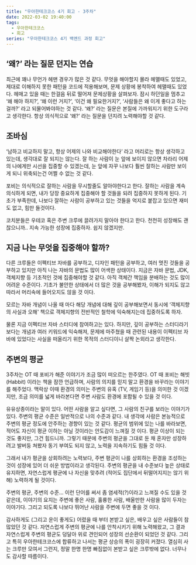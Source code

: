 ```yaml
---
title: "우아한테크코스 4기 회고 - 3주차"
date: 2022-03-02 19:40:00
tags:
  - 우아한테크코스
  - 회고
series: "우아한테크코스 4기 백엔드 과정 회고"
---
```


## ‘왜?’ 라는 질문 던지는 연습

최근에 꽤나 무언가 헤맨 경우가 많은 것 같다. 무엇을 해야할지 몰라 헤맬때도 있었고, 제대로 이해하지 못한 패턴을 코드에 적용해보며, 문제 상황에 봉착하여 헤맬때도 있었다. 헤매고 있을 때는 한걸음 뒤로 떨어져 문제상황을 살펴보자. 잠시 하던일을 멈추고 ‘왜 해야 하지?’, ‘왜 이런 거지?’, ‘이건 왜 필요한거지?’, ‘사람들은 왜 이게 좋다고 하는걸까?’ 라고 되물어봐야하는 것 같다. ‘왜?’ 라는 질문은 본질에 가까워지기 위한 도구라고 생각한다. 항상 의식적으로 ‘왜?’ 라는 질문을 던지려 노력해야할 것 같다.

## 조바심

‘남하고 비교하지 말고, 항상 어제의 나와 비교해야한다’ 라고 머리로는 항상 생각하고 있는데, 생각대로 잘 되지는 않는다. 잘 하는 사람이 눈 앞에 보이지 않으면 차라리 어제의 나에게만 시선을 집중할 수 있겠는데, 눈 앞에 자꾸 나보다 훨씬 잘하는 사람만 보이게 되니 위축되는건 어쩔 수 없는 것 같다.

포비는 의식적으로 잘하는 사람을 무시할줄도 알아야한다고 한다. 잘하는 사람을 계속 의식하게 되면, 내가 당장 중요하게 집중해야 할 것들을 되려 집중하지 못하게 된다. 기초가 부족한데, 나보다 잘하는 사람이 공부하고 있는 것들을 억지로 붙잡고 있으면 재미도 없고, 힘만 들것이다.

코치분들은 우테코 혹은 주변 크루에 끌려가지 말아야 한다고 한다. 천천히 성장해도 괜찮으니까.. 지속 가능한 성장에 집중하자. 쉽지 않겠지만.

## 지금 나는 무엇을 집중해야 할까?

다른 크루들은 이펙티브 자바를 공부하고, 디자인 패턴을 공부하고, 여러 멋진 것들을 공부하고 있지만 아직 나는 자바의 문법도 많이 어색한 상태이다. 지금은 자바 문법, JDK, 객체지향 등 기초적인 것에 집중해야할 것 같다. 아직 객체간 책임을 분배하는 것도 많이 어려운 수준이다. 기초가 불안한 상태에서 더 많은 것을 공부해봤자, 이해가 되지도 않고 따라서 머리속에 들어오지도 않을 것 이다.

모르는 자바 개념이 나올 때 마다 해당 개념에 대해 깊이 공부해보면서 동시에 ‘객체지향의 사실과 오해' 책으로 객체지향의 전반적인 철학에 익숙해지는데 집중하도록 하자.

물론 지금 이펙티브 자바 스터디에 참여하고는 있다. 하지만, 깊이 공부하는 스터디라기 보다는 개념과 여러 키워드에 익숙해져, 문제에 마주쳤을 때 관련된 내용이 이펙티브 자바에 있었다는 사실을 떠올리기 위한 목적의 스터디이니 살짝 논외라고 생각한다.

## 주변의 평균

3주차는 OT 때 포비가 해준 이야기가 조금 많이 떠오르는 한주였다. OT 때 포비는 해빗(Habbit) 이라는 책을 잠깐 언급하며, 사람의 의지를 믿지 말고 환경을 바꾸라는 이야기를 해주었다. 맥락상 이때 환경의 의미는 주변의 유혹 (TV, 게임기 등)을 의미한 것 이겠지만, 조금 의미를 넓게 바라본다면 주변 사람도 환경에 포함될 수 있을 것 이다.

유유상종이라는 말이 있다. 어떤 사람을 알고 싶다면, 그 사람의 친구를 보라는 이야기가 있다. 주변의 평균 수준은 일반적으로 나의 수준과 같다. 내 생각에 사람은 본능적으로 주변의 평균 정도에 안주하는 경향이 있는 것 같다. 평균의 범위에 있는 나를 바라보면, 적어도 자신이 평균 이하는 아닐 것이라는 안도감이 느껴질 것 이다. 평균 이상이 되는 것도 좋지만, 그건 힘드니까. 그렇기 때문에 주변의 평균을 그대로 둔 채 혼자만 성장하려고 발버둥 쳐봤자 동기 부여도 되지 않고, 노력을 지속하기도 힘들 것 이다.

그래서 내가 평균을 상회하려는 노력보다, 주변 평균이 나를 상회하는 환경을 조성하는것이 성장에 있어 더 쉬운 방법이라고 생각된다. 주변의 평균을 내 수준보다 높은 상태로 유지하면, 자연스럽게 평균에 나 자신을 맞추려 (적어도 집단에서 뒤떨어지지는 않기 위해) 노력하게 될 것이다.

주변의 평균, 주변의 수준... 이런 단어를 써서 좀 염세적(?)이라고 느껴질 수도 있을 것 같은데, 이야기의 요지는 주변에 좋은 사람, 훌륭한 사람, 배울만한 사람을 많이 두자는 이야기다. 그리고 되도록 나보다 뛰어난 사람을 주변에 두면 좋을 것 이다.

감사하게도 (그리고 운이 좋게도) 어렸을 때 부터 본받고 싶은, 배우고 싶은 사람들이 참 많았던 것 같다. 자연스럽게 주변의 평균에 나를 안착시키기 위해 노력해왔고, 그 결과 자연스럽게 주변의 평균도 덩달아 위로 견인되어 성장의 선순환이 되었던 것 같다. 그리고 특히 우아한테크코스에 합류하고 나서는 평균 상승의 폭이 굉장히 커졌다. 열심히 사는 크루만 모여서 그런지, 정말 한명 한명 빠짐없이 본받고 싶은 크루밖에 없다. 너무나도 감사할 따름이다.
